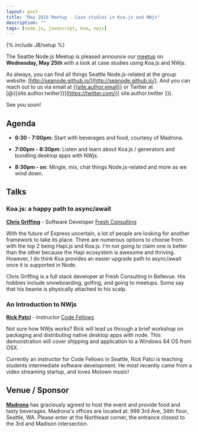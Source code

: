 ```yaml
---
layout: post
title: "May 2016 Meetup - Case studies in Koa.js and NWjs"
description: ""
tags: [node.js, javascript, koa, nwjs]
---
```

{% include JB/setup %}

The Seattle Node.js Meetup is pleased announce our
[meetup](XXX)
on **Wednesday, May 25th** with a look at case studies using Koa.js and NWjs.

As always, you can find all things Seattle Node.js-related at the group website:
[http://seanode.github.io/](http://seanode.github.io/). And you can reach out to
us via email at [{{site.author.email}}](mailto:{{site.author.email}}) or Twitter
at [@{{site.author.twitter}}](https://twitter.com/{{ site.author.twitter }}).

See you soon!

## Agenda

* **6:30 - 7:00pm**: Start with beverages and food, courtesy of Madrona.

* **7:00pm - 8:30pm**: Listen and learn about Koa.js / generators and bundling 
  desktop apps with NWjs.

* **8:30pm - on**: Mingle, mix, chat things Node.js-related and more as we wind down.

<!-- more start -->

## Talks

### Koa.js: a happy path to async/await

**[Chris Griffing](http://chrisgriffing.com/)** - Software Developer [Fresh Consulting](http://www.freshconsulting.com/)

With the future of Express uncertain, a lot of people are looking for another 
framework to take its place. There are numerous options to choose from with the 
top 2 being Hapi.js and Koa.js. I'm not going to claim one is better than the 
other because the Hapi ecosystem is awesome and thriving. However, I do think 
Koa provides an easier upgrade path to async/await once it is supported in Node.

Chris Griffing is a full stack developer at Fresh Consulting in Bellevue. 
His hobbies include snowboarding, golfing, and going to meetups. Some say that
his beanie is physically attached to his scalp.

### An Introduction to NWjs

**[Rick Patci](https://www.linkedin.com/in/patci)** - Instructor [Code Fellows](https://www.codefellows.org/)

Not sure how NWjs works? Rick will lead us through a brief workshop on packaging and 
distributing native desktop apps with node. This demonstration will cover shipping 
and application to a Windows 64 OS from OSX.

Currently an instructor for Code Fellows in Seattle, Rick Patci is teaching students 
intermediate software development. He most recently came from a video streaming 
startup, and loves Motown music!

## Venue / Sponsor

**[Madrona](www.madrona.com)** has graciously agreed to host the event and provide 
food and tasty beverages. Madrona's offices are located at: 
999 3rd Ave, 34th floor, Seattle, WA. Please enter at the Northeast corner, the 
entrance closest to the 3rd and Madison intersection.

<!-- more end -->
